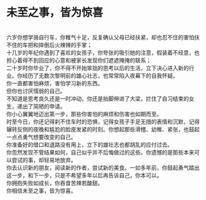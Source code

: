 # 未至之事，皆为惊喜

<br />
六岁你想学骑自行车，你稚气十足，反复确认父母已经扶紧，却也忍不住的害怕扶不住的车把和摔倒后火辣辣的手掌；  
<br />
十几岁的年纪你遇到了喜欢的女孩子，你夸张的吸引她的注意，假装着不经意，也担心着得不到回应的心意和被家长发现你们遮遮掩掩的联系；  
<br />
二十岁时你毕业了，你不得不开始笨拙的思考以后的生活，立下决心进入新的行业。你经历了无数次黎明前的雄心壮志，也常常陷入夜幕下的自我怀疑。  
<br />  
你一直都害怕麻烦，害怕学习新的东西。  
<br />
但你也讨厌懦弱的自己。  
<br />  
不知道是思考良久还是一时冲动，你还是抬脚伸进了大梁，拦住了自习结束的女生，递出了简陋的申请。  
<br />
你小心翼翼地迈出第一步，那些你害怕的麻烦和伤害也如期而至。  
<br />  
时至今日，你还记得刹不住车时的恐惧，记得女孩子手足无措的表情和沉默，记得辗转反侧的夜晚和尴尬的脸皮发紧的时刻。你想起那些滑稽、幼稚、紧张，也鼓起一点点勇气想要改变的自己。  
<br />
你准备好的借口和退路没有用上，立下的雄壮志也都胡乱的应付过去。  
<br />
你忽然发现不管结果如何，自己似乎并不后悔做过的这些。你遗憾的是那些本来可以尝试的事，却轻易地放弃。  
<br />  
你去认识新的朋友，阅读新的作者，尝试新的美食。一如多年前，你鼓起勇气踏出这一步，和下一步，只是不希望多年以后再告诉自己，你本可以。  
<br />
你拥抱失败如成长，你吞食苦辣若酸甜。  
<br />
你相信未至之事，皆为惊喜。 
<!--more-->
